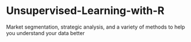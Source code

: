 # Unsupervised-Learning-with-R
Market segmentation, strategic analysis, and a variety of methods to help you understand your data better

